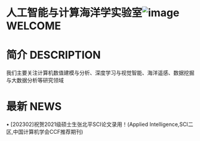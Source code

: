 # 人工智能与计算海洋学实验室![image](https://user-images.githubusercontent.com/126380997/221399454-e9731eac-772b-42a1-a0f7-33a5d5550ca6.png) WELCOME

# 简介 DESCRIPTION
我们主要关注计算机数值建模与分析、深度学习与视觉智能、海洋遥感、数据挖掘与大数据分析等研究领域
# 最新 NEWS
• [202302]祝贺2021级硕士生张北平SCI论文录用！(Applied Intelligence,SCI二区,中国计算机学会CCF推荐期刊)
